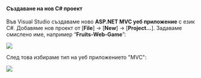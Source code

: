 #### Създаване на нов C# проект

Във Visual Studio създаваме ново **ASP.NET MVC уеб приложение** с език C#. Добавяме нов проект от [**File**] &rarr; [**New**] &rarr; [**Project…**]. Задаваме смислено име, например “**Fruits-Web-Game**”:

![](/assets/chapter-7-images/15.Fruits-03.png) 

След това избираме тип на уеб приложението "MVC":

![](/assets/chapter-7-images/15.Fruits-04.png) 